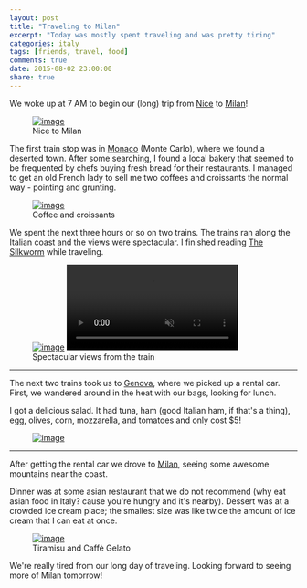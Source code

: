 ```yaml
---
layout: post
title: "Traveling to Milan"
excerpt: "Today was mostly spent traveling and was pretty tiring"
categories: italy
tags: [friends, travel, food]
comments: true
date: 2015-08-02 23:00:00
share: true
---
```


We woke up at 7 AM to begin our (long) trip from [Nice](https://en.wikipedia.org/wiki/Nice) to [Milan](https://en.wikipedia.org/wiki/Milan)!

<figure class="full">
	<a href="{{site.url}}/images/day_19/map.png" title="Nice to Milan"><img src="{{site.url}}/images/day_19/map.png" alt="image"></a>
    <figcaption>Nice to Milan</figcaption>
</figure>

The first train stop was in [Monaco](https://en.wikipedia.org/wiki/Monaco)
(Monte Carlo), where we found a deserted town.  After some searching, I found
a local bakery that seemed to be frequented by chefs buying fresh bread for
their restaurants.  I managed to get an old French lady to sell me two coffees
and croissants the normal way - pointing and grunting.

<figure class="full">
	<a href="{{site.url}}/images/day_19/2.jpg" title="Coffee and croissants"><img src="{{site.url}}/images/day_19/2.jpg" alt="image"></a>
    <figcaption>Coffee and croissants</figcaption>
</figure>

We spent the next three hours or so on two trains.  The trains ran along the
Italian coast and the views were spectacular.  I finished reading [The
Silkworm](https://en.wikipedia.org/wiki/The_Silkworm) while traveling.

<figure class="full">
	<a href="{{site.url}}/images/day_19/4.jpg" title="Spectacular view from the train"><img src="{{site.url}}/images/day_19/4.jpg" alt="image"></a>
    <video controls loop autoplay muted>
      <source src="{{site.url}}/images/day_19/train.mov">
    </video>
    <figcaption>Spectacular views from the train</figcaption>
</figure>

---

The next two trains took us to [Genova](https://en.wikipedia.org/wiki/Genoa),
where we picked up a rental car.  First, we wandered around in the heat with
our bags, looking for lunch.

I got a delicious salad.  It had tuna, ham (good Italian ham, if that's
a thing), egg, olives, corn, mozzarella, and tomatoes and only cost $5!

<figure class="full">
	<a href="{{site.url}}/images/day_19/5.jpg" title="Lunch: A delicious salad"><img src="{{site.url}}/images/day_19/5.jpg" alt="image"></a>
</figure>

---

After getting the rental car we drove to
[Milan](https://en.wikipedia.org/wiki/Milan), seeing some awesome mountains
near the coast.

Dinner was at some asian restaurant that we do not recommend (why eat asian
food in Italy? cause you're hungry and it's nearby).  Dessert was at
a crowded ice cream place; the smallest size was like twice the amount of ice
cream that I can eat at once.

<figure class="full">
	<a href="{{site.url}}/images/day_19/1.jpg" title="Tiramisu and Caffè Gelato"><img src="{{site.url}}/images/day_19/1.jpg" alt="image"></a>
    <figcaption>Tiramisu and Caffè Gelato</figcaption>
</figure>

We're really tired from our long day of traveling.  Looking forward to seeing
more of Milan tomorrow!
